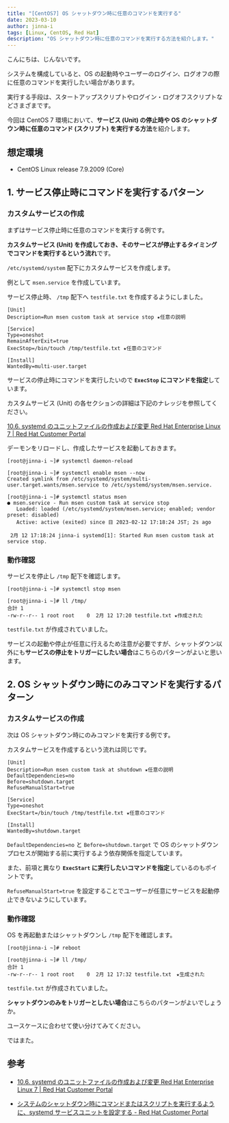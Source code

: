 ```yaml
---
title: "[CentOS7] OS シャットダウン時に任意のコマンドを実行する"
date: 2023-03-10
author: jinna-i
tags: [Linux, CentOS, Red Hat]
description: "OS シャットダウン時に任意のコマンドを実行する方法を紹介します。"
---
```


こんにちは、じんないです。

システムを構成していると、OS の起動時やユーザーのログイン、ログオフの際に任意のコマンドを実行したい場合があります。

実行する手段は、スタートアップスクリプトやログイン・ログオフスクリプトなどさまざまです。

今回は CentOS 7 環境において、**サービス (Unit) の停止時や OS のシャットダウン時に任意のコマンド (スクリプト) を実行する方法**を紹介します。


## 想定環境

- CentOS Linux release 7.9.2009 (Core)

## 1. サービス停止時にコマンドを実行するパターン

### カスタムサービスの作成

まずはサービス停止時に任意のコマンドを実行する例です。

**カスタムサービス (Unit) を作成しておき、そのサービスが停止するタイミングでコマンドを実行するという流れ**です。

`/etc/systemd/system` 配下にカスタムサービスを作成します。

例として `msen.service` を作成しています。

サービス停止時、 `/tmp` 配下へ `testfile.txt` を作成するようにしました。

```bash{7}:title=msen.service
[Unit]
Description=Run msen custom task at service stop ★任意の説明

[Service]
Type=oneshot
RemainAfterExit=true
ExecStop=/bin/touch /tmp/testfile.txt ★任意のコマンド

[Install]
WantedBy=multi-user.target
```

サービスの停止時にコマンドを実行したいので **`ExecStop` にコマンドを指定**しています。

カスタムサービス (Unit) の各セクションの詳細は下記のナレッジを参照してください。

[10.6. systemd のユニットファイルの作成および変更 Red Hat Enterprise Linux 7 | Red Hat Customer Portal](https://access.redhat.com/documentation/ja-jp/red_hat_enterprise_linux/7/html/system_administrators_guide/sect-managing_services_with_systemd-unit_files)

デーモンをリロードし、作成したサービスを起動しておきます。

```basah
[root@jinna-i ~]# systemctl daemon-reload

[root@jinna-i ~]# systemctl enable msen --now
Created symlink from /etc/systemd/system/multi-user.target.wants/msen.service to /etc/systemd/system/msen.service.

[root@jinna-i ~]# systemctl status msen
● msen.service - Run msen custom task at service stop
   Loaded: loaded (/etc/systemd/system/msen.service; enabled; vendor preset: disabled)
   Active: active (exited) since 日 2023-02-12 17:18:24 JST; 2s ago

 2月 12 17:18:24 jinna-i systemd[1]: Started Run msen custom task at service stop.
```

### 動作確認

サービスを停止し `/tmp` 配下を確認します。

```bash{5}
[root@jinna-i ~]# systemctl stop msen

[root@jinna-i ~]# ll /tmp/
合計 1
-rw-r--r-- 1 root root    0  2月 12 17:20 testfile.txt ★作成された
```

`testfile.txt` が作成されていました。

サービスの起動や停止が任意に行えるため注意が必要ですが、シャットダウン以外にも**サービスの停止をトリガーにしたい場合**はこちらのパターンがよいと思います。

## 2. OS シャットダウン時にのみコマンドを実行するパターン

### カスタムサービスの作成

次は OS シャットダウン時にのみコマンドを実行する例です。

カスタムサービスを作成するという流れは同じです。

```bash{3-5,9}:title=msen.service
[Unit]
Description=Run msen custom task at shutdown ★任意の説明
DefaultDependencies=no
Before=shutdown.target
RefuseManualStart=true

[Service]
Type=oneshot
ExecStart=/bin/touch /tmp/testfile.txt ★任意のコマンド

[Install]
WantedBy=shutdown.target
```

`DefaultDependencies=no` と `Before=shutdown.target` で OS のシャットダウンプロセスが開始する前に実行するよう依存関係を指定しています。

また、前項と異なり **`ExecStart` に実行したいコマンドを指定**しているのもポイントです。 

`RefuseManualStart=true` を設定することでユーザーが任意にサービスを起動停止できないようにしています。


### 動作確認

OS を再起動またはシャットダウンし `/tmp` 配下を確認します。

```bash{5}
[root@jinna-i ~]# reboot

[root@jinna-i ~]# ll /tmp/
合計 1
-rw-r--r-- 1 root root    0  2月 12 17:32 testfile.txt　★生成された
```

`testfile.txt` が作成されていました。

**シャットダウンのみをトリガーとしたい場合**はこちらのパターンがよいでしょうか。

ユースケースに合わせて使い分けてみてください。

ではまた。

## 参考

- [10.6. systemd のユニットファイルの作成および変更 Red Hat Enterprise Linux 7 | Red Hat Customer Portal](https://access.redhat.com/documentation/ja-jp/red_hat_enterprise_linux/7/html/system_administrators_guide/sect-managing_services_with_systemd-unit_files)

- [システムのシャットダウン時にコマンドまたはスクリプトを実行するように、systemd サービスユニットを設定する - Red Hat Customer Portal](https://access.redhat.com/ja/solutions/2954731)
